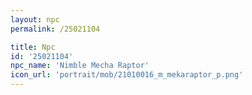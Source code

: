 ```yaml
---
layout: npc
permalink: /25021104

title: Npc
id: '25021104'
npc_name: 'Nimble Mecha Raptor'
icon_url: 'portrait/mob/21010016_m_mekaraptor_p.png'
---
```

